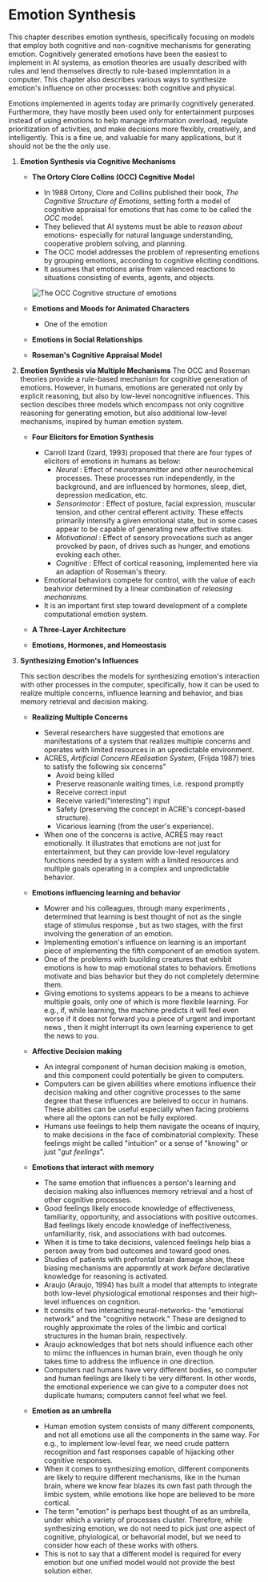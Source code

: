 # Emotion Synthesis

This chapter describes emotion synthesis, specifically focusing on models that employ both cognitive and non-cognitive mechanisms for generating emotion. Cognitively generated emotions have been the easiest to implement in AI systems, as emotion theories are usually described with rules and lend themselves directly to rule-based implemntation in a computer. This chapter also describes various ways to synthesize emotion's influence on other processes: both cognitive and physical.

Emotions implemented in agents today are primarily cognitively generated. Furthermore, they have mostly been used only for entertainment purposes instead of using emotions to help manage information overload, regulate prioritization of activities, and make decisions more flexibly, creatively, and intelligently. This is a fine ue, and valuable for many applications, but it should not be the the only use.

1. **Emotion Synthesis via Cognitive Mechanisms**

	- **The Ortory Clore Collins (OCC) Cognitive Model**
		- In 1988 Ortony, Clore and Collins published their book, *The Cognitive Structure of Emotions*, setting forth a model of cognitive appraisal for emotions that has come to be called the *OCC* model.
		- They believed that AI systems must be able to *reason about* emotions- especially for natural language understanding, cooperative problem solving, and planning.
		- The OCC model addresses the problem of representing emotions by grouping emotions, according to cognitive eliciting conditions.
		- It assumes that emotions arise from valenced reactions to situations consisting of events, agents, and objects.

		![The OCC Cognitive structure of emotions](https://d3i71xaburhd42.cloudfront.net/eac2208e75f5d72a5582c5455cdcd021621c4736/2-Figure1-1.png)

	- **Emotions and Moods for Animated Characters**
		- One of the emotion

	- **Emotions in Social Relationships**

	- **Roseman's Cognitive Appraisal Model**

2. **Emotion Synthesis via Multiple Mechanisms**
		The OCC and Roseman theories provide a rule-based mechanism for cognitive generation of emotions. However, in humans, emotions are generated not only by explicit reasoning, but also by low-level noncognitive influences. This section descibes three models which encompass not only cognitive reasoning for generating emotion, but also additional low-level mechanisms, inspired by human emotion system.
	- **Four Elicitors for Emotion Synthesis**
		- Carroll Izard (Izard, 1993) proposed that there are four types of elicitors of emotions in humans as below:
			- *Neural* : Effect of neurotransmitter and other neurochemical processes. These processes run independently, in the background, and are influenced by hormones, sleep, diet, depression medication, etc.
			- *Sensorimotor* : Effect of posture, facial expression, muscular tension, and other central efferent activity. These effects primarily intensify a given emotional state, but in some cases appear to be capable of generating new affective states.
			- *Motivational* : Effect of sensory provocations such as anger provoked by paon, of drives such as hunger, and emotions evoking each other.
			- *Cognitive* : Effect of cortical reasoning, implemented here via an adaption of Roseman's theory.
		- Emotional behaviors compete for control, with the value of each beahvior determined by a linear combination of *releasing mechanisms.*
		- It is an important first step toward development of a complete computational emotion system.

	- **A Three-Layer Architecture**

	- **Emotions, Hormones, and Homeostasis**
3. **Synthesizing Emotion's Influences**

	This section describes the models for synthesizing emotion's interaction with other processes in the computer, specifically, how it can be used to realize multiple concerns, influence learning and behavior, and bias memory retrieval and decision making.
	
	- **Realizing Multiple Concerns**
		- Several researchers have suggested that emotions are manifestations of a system that realizes multiple concerns and operates with limited resources in an upredictable environment.
		- ACRES, *Artificial Concern REalisation System*, (Frijda 1987) tries to satisfy the following six concerns"
			- Avoid being killed
			- Preserve reasonanle waiting times, i.e. respond promptly
			- Receive correct input
			- Receive varied("interesting") input
			- Safety (preserving the concept in ACRE's concept-based structure).
			- Vicarious learning (from the user's experience).
		- When one of the concerns is active, ACRES may react emotionally. It illustrates that emotions are not just for entertainment, but they can provide low-level regulatory functions needed by a system with a limited resources and multiple goals operating in a complex and unpredictable behavior.

	- **Emotions influencing learning and behavior**
		- Mowrer and his colleagues, through many experiments , determined that learning is best thought of not as the single stage of stimulus response , but as two stages, with the first involving the generation of an emotion.
		- Implementing emotion's influence on learning is an important piece of implementing the fifth component of an emotion system.
		- One of the problems with buoilding creatures that exhibit emotions is how to map emotional states to behaviors. Emotions motivate and bias behavior but they do not completely determine them.
		- Giving emotions to systems appears to be a means to achieve multiple goals, only one of which is more flexible learning. For e.g., if, while learning, the machine predicts it will feel even worse if it does not forward you a piece of urgent and important news , then it might interrupt its own learning experience to get the news to you.

	- **Affective Decision making**
		- An integral component of human decision making is emotion, and this component could potentially be given to computers.
		- Computers can be given abilities where emotions influence their decision making and other cognitive processes to the same degree that these influences are beleived to occur in humans. These abilities can be useful especially when facing problems where all the optons can not be fully explored.
		- Humans use feelings to help them navigate the oceans of inquiry, to make decisions in the face of combinatorial complexity. These feelings might be called "intuition" or a sense of "knowing" or just "*gut feelings*".

	- **Emotions that interact with memory**	
		- The same emotion that influences a person's learning and decision making also influences memory retrieval and a host of other cognitive processes.
		- Good feelings likely enocode knowledge of effectiveness, familiarity, opportunity, and associations with positive outcomes. Bad feelings likely encode knowledge of ineffectiveness, unfamiliarity, risk, and associations with bad outcomes.
		- When it is time to take decisions, valenced feelings help bias a person away from bad outcomes and toward good ones. 
		- Studies of patients with prefrontal brain damage show, these biasing mechanisms are apparently at work *before* declarative knowledge for reasoning is activated.
		- Araujo (Araujo, 1994) has built a model that attempts to integrate both low-level physiological emotional responses and their high-level influences on cognition.
		- It consits of two interacting neural-networks- the "emotional network" and the "cognitive network." These are designed to roughly approximate the roles of the limbic and cortical structures in the human brain, respectively.
		- Araujo acknowledges that bot nets should influence each other to miimc the influences in human brain, even though he only takes time to address the influence in one direction.
		- Computers nad humans have very different bodies, so computer and human feelings are likely ti be very different. In other words, the emotional experience we can give to a computer does not duplicate humans; computers cannot feel what we feel.
	
	- **Emotion as an umbrella**
		- Human emotion system consists of many different components, and not all emotions use all the components in the same way. For e.g., to implement low-level fear, we need crude pattern recognition and fast responses capable of hijacking other cognitive responses.
		- When it comes to synthesizing emotion, different components are likely to require different mechanisms, like in the human brain, where we know fear blazes its own fast path through the limbic system, while emotions like hope are believed to be more cortical.
		- The term "emotion" is perhaps best thought of as an umbrella, under which a variety of processes cluster. Therefore, while synthesizing emotion, we do not need to pick just one aspect of cognitive, phyiological, or behavorial model, but we need to consider how each of these works with others.
		- This is not to say that a different model is required for every emotion but one unified model would not provide the best solution either.
